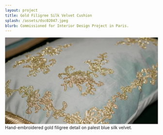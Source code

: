 ```yaml
---
layout: project
title: Gold Filigree Silk Velvet Cushion
splash: /assets/dsc02047.jpeg
blurb: Commissioned for Interior Design Project in Paris.
---
```

![Hand-embroidered gold filigree detail on palest blue silk velvet.](/assets/dsc02047.jpeg) Hand-embroidered gold filigree detail on palest blue silk velvet.
